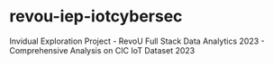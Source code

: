 # revou-iep-iotcybersec
Invidual Exploration Project - RevoU Full Stack Data Analytics 2023 - Comprehensive Analysis on CIC IoT Dataset 2023
